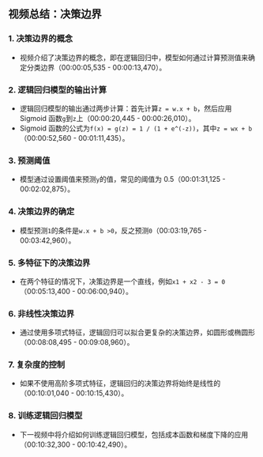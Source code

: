 ## 视频总结：决策边界

### 1. 决策边界的概念

- 视频介绍了决策边界的概念，即在逻辑回归中，模型如何通过计算预测值来确定分类边界（00:00:05,535 - 00:00:13,470）。

### 2. 逻辑回归模型的输出计算

- 逻辑回归模型的输出通过两步计算：首先计算`z = w.x + b`，然后应用 Sigmoid 函数`g`到`z`上（00:00:20,445 - 00:00:26,010）。
- Sigmoid 函数的公式为`f(x) = g(z) = 1 / (1 + e^(-z))`，其中`z = wx + b`（00:00:52,560 - 00:01:11,435）。

### 3. 预测阈值

- 模型通过设置阈值来预测`y`的值，常见的阈值为 0.5（00:01:31,125 - 00:02:02,875）。

### 4. 决策边界的确定

- 模型预测`1`的条件是`w.x + b >0`，反之预测`0`（00:03:19,765 - 00:03:42,960）。

### 5. 多特征下的决策边界

- 在两个特征的情况下，决策边界是一个直线，例如`x1 + x2 - 3 = 0`（00:05:13,400 - 00:06:00,940）。

### 6. 非线性决策边界

- 通过使用多项式特征，逻辑回归可以拟合更复杂的决策边界，如圆形或椭圆形（00:08:08,495 - 00:09:08,960）。

### 7. 复杂度的控制

- 如果不使用高阶多项式特征，逻辑回归的决策边界将始终是线性的（00:10:01,040 - 00:10:15,430）。

### 8. 训练逻辑回归模型

- 下一视频中将介绍如何训练逻辑回归模型，包括成本函数和梯度下降的应用（00:10:32,300 - 00:10:42,490）。
